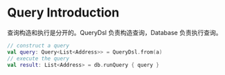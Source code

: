 # Query Introduction

查询构造和执行是分开的。QueryDsl 负责构造查询，Database 负责执行查询。

```kotlin
// construct a query
val query: Query<List<Address>> = QueryDsl.from(a)
// execute the query
val result: List<Address> = db.runQuery { query }
```